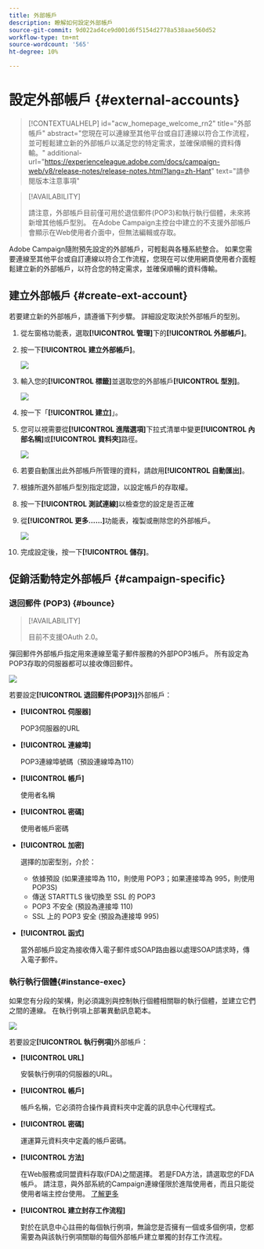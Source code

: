 ```yaml
---
title: 外部帳戶
description: 瞭解如何設定外部帳戶
source-git-commit: 9d022ad4ce9d001d6f5154d2778a538aae560d52
workflow-type: tm+mt
source-wordcount: '565'
ht-degree: 10%

---
```


# 設定外部帳戶 {#external-accounts}


>[!CONTEXTUALHELP]
>id="acw_homepage_welcome_rn2"
>title="外部帳戶"
>abstract="您現在可以連線至其他平台或自訂連線以符合工作流程，並可輕鬆建立新的外部帳戶以滿足您的特定需求，並確保順暢的資料傳輸。"
>additional-url="https://experienceleague.adobe.com/docs/campaign-web/v8/release-notes/release-notes.html?lang=zh-Hant" text="請參閱版本注意事項"


>[!AVAILABILITY]
>
> 請注意，外部帳戶目前僅可用於退信郵件(POP3)和執行執行個體，未來將新增其他帳戶型別。
> 在Adobe Campaign主控台中建立的不支援外部帳戶會顯示在Web使用者介面中，但無法編輯或存取。

Adobe Campaign隨附預先設定的外部帳戶，可輕鬆與各種系統整合。 如果您需要連線至其他平台或自訂連線以符合工作流程，您現在可以使用網頁使用者介面輕鬆建立新的外部帳戶，以符合您的特定需求，並確保順暢的資料傳輸。

## 建立外部帳戶 {#create-ext-account}

若要建立新的外部帳戶，請遵循下列步驟。 詳細設定取決於外部帳戶的型別。

1. 從左窗格功能表，選取&#x200B;**[!UICONTROL 管理]**&#x200B;下的&#x200B;**[!UICONTROL 外部帳戶]**。

1. 按一下&#x200B;**[!UICONTROL 建立外部帳戶]**。

   ![](assets/external_account_create_1.png)

1. 輸入您的&#x200B;**[!UICONTROL 標籤]**&#x200B;並選取您的外部帳戶&#x200B;**[!UICONTROL 型別]**。

   ![](assets/external_account_create_2.png)

1. 按一下「**[!UICONTROL 建立]**」。

1. 您可以視需要從&#x200B;**[!UICONTROL 進階選項]**&#x200B;下拉式清單中變更&#x200B;**[!UICONTROL 內部名稱]**&#x200B;或&#x200B;**[!UICONTROL 資料夾]**&#x200B;路徑。

   ![](assets/external_account_create_3.png)

1. 若要自動匯出此外部帳戶所管理的資料，請啟用&#x200B;**[!UICONTROL 自動匯出]**。

1. 根據所選外部帳戶型別指定認證，以設定帳戶的存取權。

1. 按一下&#x200B;**[!UICONTROL 測試連線]**&#x200B;以檢查您的設定是否正確

1. 從&#x200B;**[!UICONTROL 更多……]**&#x200B;功能表，複製或刪除您的外部帳戶。

   ![](assets/external_account_create_4.png)

1. 完成設定後，按一下&#x200B;**[!UICONTROL 儲存]**。

## 促銷活動特定外部帳戶 {#campaign-specific}

### 退回郵件 (POP3) {#bounce}

>[!AVAILABILITY]
>
> 目前不支援OAuth 2.0。

彈回郵件外部帳戶指定用來連線至電子郵件服務的外部POP3帳戶。 所有設定為POP3存取的伺服器都可以接收傳回郵件。

![](assets/external_account_bounce.png)

若要設定&#x200B;**[!UICONTROL 退回郵件(POP3)]**&#x200B;外部帳戶：

* **[!UICONTROL 伺服器]**

  POP3伺服器的URL

* **[!UICONTROL 連線埠]**

  POP3連線埠號碼（預設連線埠為110）

* **[!UICONTROL 帳戶]**

  使用者名稱

* **[!UICONTROL 密碼]**

  使用者帳戶密碼

* **[!UICONTROL 加密]**

  選擇的加密型別，介於：

   * 依據預設 (如果連接埠為 110，則使用 POP3；如果連接埠為 995，則使用 POP3S)
   * 傳送 STARTTLS 後切換至 SSL 的 POP3
   * POP3 不安全 (預設為連接埠 110)
   * SSL 上的 POP3 安全 (預設為連接埠 995)

* **[!UICONTROL 函式]**

  當外部帳戶設定為接收傳入電子郵件或SOAP路由器以處理SOAP請求時，傳入電子郵件。

### 執行執行個體{#instance-exec}

如果您有分段的架構，則必須識別與控制執行個體相關聯的執行個體，並建立它們之間的連線。 在執行例項上部署異動訊息範本。

![](assets/external_account_exec.png)

若要設定&#x200B;**[!UICONTROL 執行例項]**&#x200B;外部帳戶：

* **[!UICONTROL URL]**

  安裝執行例項的伺服器的URL。

* **[!UICONTROL 帳戶]**

  帳戶名稱，它必須符合操作員資料夾中定義的訊息中心代理程式。

* **[!UICONTROL 密碼]**

  運運算元資料夾中定義的帳戶密碼。

* **[!UICONTROL 方法]**

  在Web服務或同盟資料存取(FDA)之間選擇。
若是FDA方法，請選取您的FDA帳戶。 請注意，與外部系統的Campaign連線僅限於進階使用者，而且只能從使用者端主控台使用。 [了解更多](https://experienceleague.adobe.com/en/docs/campaign/campaign-v8/connect/fda#_blank)

* **[!UICONTROL 建立封存工作流程]**

  對於在訊息中心註冊的每個執行例項，無論您是否擁有一個或多個例項，您都需要為與該執行例項關聯的每個外部帳戶建立單獨的封存工作流程。
